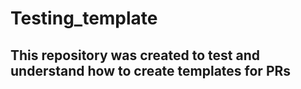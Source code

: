 # Testing_template

## This repository was created to test and understand how to create templates for PRs
